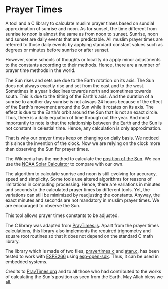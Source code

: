 # Prayer Times
A tool and a C library to calculate muslim prayer times based on sundial approximation of sunrise and noon. As for sunset, the time different from sunrise to noon is almost the same as from noon to sunset. Sunrise, noon and sunset are daily events that are predictable. All muslim prayer times are referred to those daily events by applying standard constant values such as degrees or minutes before sunrise or after sunset.

However, some schools of thoughts or locality do apply minor adjustments to the constants according to their methods. Hence, there are a number of prayer time methods in the world.

The Sun rises and sets are due to the Earth rotation on its axis. The Sun does not always exactly rise and set from the east and to the west. Sometimes in a year it declines towards north and sometimes towards south. This is due to the tilting of the Earth's axis. And the duration of a sunrise to another day sunrise is not always 24 hours because of the effect of the Earth's movement around the Sun while it rotates on its axis. The effect is due to the Earth's orbit around the Sun that is not an exact circle. Thus, there is a daily equation of time through out the year. And most importantly to note is that the relationship between the Earth and the Sun is not constant in celestial time. Hence, any calculation is only approximation.

That is why our prayer times keep on changing on daily basis. We noticed this since the invention of the clock. Now we are relying on the clock more than observing the Sun for prayer times.

The Wikipedia has the method to calculate the [position of the Sun](https://en.wikipedia.org/wiki/Position_of_the_Sun). We can use the [NOAA Solar Calculator](https://www.esrl.noaa.gov/gmd/grad/solcalc/) to compare with our own. 

The algorithm to calculate sunrise and noon is still evolving for accuracy, speed and simplicity. Some tools use altered algorithms for reasons of limitations in computing processing. Hence, there are variations in minutes and seconds to the calculated prayer times by different tools. Yet, the variations can still be minimized by readjusting the constants. Anyway, the exact minutes and seconds are not mandatory in muslim prayer times. We are encouraged to observe the Sun.

This tool allows prayer times constants to be adjusted.

The C library was adapted from [PrayTimes.js](http://praytimes.org/code/). Apart from the prayer times calculations, this library also implements the required trignometry and square root routines so that it does not depend on the standard C math library.

The library which is made of two files, [prayertimes.c](https://github.com/chelahmy/prayertimes/blob/master/prayertimes.c) and [atan.c](https://github.com/chelahmy/prayertimes/blob/master/atan.c), has been tested to work with [ESP8266](https://en.wikipedia.org/wiki/ESP8266) using [esp-open-sdk](https://github.com/pfalcon/esp-open-sdk). Thus, it can be used in embedded systems.

Credits to [PrayTimes.org](http://praytimes.org) and to all those who had contributed to the works of calculating the Sun's position as seen from the Earth. May Allah bless we all.
